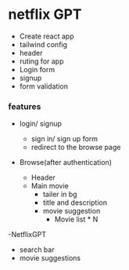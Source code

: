 # netflix GPT
- Create react app
- tailwind  config
- header
- ruting for app
- Login form
- signup
- form validation

### features
- login/ signup
   - sign in/ sign up form
   - redirect to the browse page

- Browse(after authentication)
     - Header
     - Main movie
         - tailer in bg
         - title and description
         - movie suggestion
            - Movie list * N

-NetflixGPT
  - search bar
  - movie suggestions
